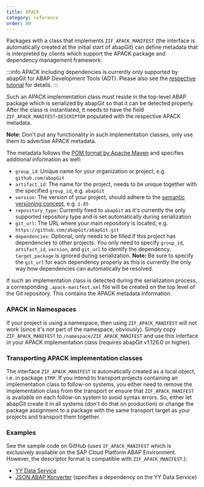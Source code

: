 ```yaml
---
title: APACK
category: reference
order: 80
---
```


Packages with a class that implements `ZIF_APACK_MANIFEST` (the interface is automatically created at the initial start of abapGit) can define metadata that is interpreted by clients which support the APACK package and dependency management framework.

:::info
APACK including dependencies is currently only supported by abapGit for ABAP Development Tools (ADT). Please also see the [respective tutorial](https://developers.sap.com/tutorials/abap-environment-abapgit.html) for details.
:::

Such an APACK implementation class must reside in the top-level ABAP package which is serialized by abapGit so that it can be detected properly. After the class is instantiated, it needs to have the field `ZIF_APACK_MANIFEST~DESCRIPTOR` populated with the respective APACK metadata.

**Note:** Don't put any functionality in such implementation classes, only use them to advertise APACK metadata.

The metadata follows the [POM format by Apache Maven](https://maven.apache.org/pom.html#Maven_Coordinates) and specifies additional information as well:

- `group_id`: Unique name for your organization or project, e.g. `github.com/abapGit`
- `artifact_id`: The name for the project, needs to be unique together with the specified `group_id`, e.g. `abapGit`
- `version`: The version of your project, should adhere to the [semantic versioning concept](https://semver.org/), e.g. `1.85`
- `repository_type`: Currently fixed to `abapGit` as it's currently the only supported repository type and is set automatically during serialization
- `git_url`: The URL where your main repository is located, e.g. `https://github.com/abapGit/abapGit.git`
- `dependencies`: Optional, only needs to be filled if this project has dependencies to other projects. You only need to specify `group_id`, `artifact_id`, `version`, and `git_url` to identify the dependency. `target_package` is ignored during serialization. **Note:** Be sure to specify the `git_url` for each dependency properly as this is currently the only way how dependencies can automatically be resolved.

If such an implementation class is detected during the serialization process, a corresponding `.apack-manifest.xml` file will be created on the top level of the Git repository. This contains the APACK metadata information.

### APACK in Namespaces

If your project is using a namespace, then using `ZIF_APACK_MANIFEST` will not work (since it's not part of the namespace, obviously). Simply copy `ZIF_APACK_MANIFEST` to `/namespace/ZIF_APACK_MANIFEST` and use this interface in your APACK implementation class (requires abapGit v1.126.0 or higher).

### Transporting APACK implementation classes

The interface `ZIF_APACK_MANIFEST` is automatically created as a local object, i.e. in package `$TMP`. If you intend to transport projects containing an implementation class to follow-on systems, you either need to remove the implementation class from the transport or ensure that `ZIF_APACK_MANIFEST` is available on each follow-on system to avoid syntax errors. So, either let abapGit create it in all systems (don't do that on production) or change the package assignment to a package with the same transport target as your projects and transport them together.

### Examples

See the sample code on GitHub (uses `IF_APACK_MANIFEST` which is exclusively available on the SAP Cloud Platform ABAP Environment. However, the descriptor format is compatible with `ZIF_APACK_MANIFEST`.):

- [YY Data Service](https://github.com/SAP/abap-platform-yy)
- [JSON ABAP Konverter](https://github.com/SAP/abap-platform-jak) (specifies a dependency on the YY Data Service)
